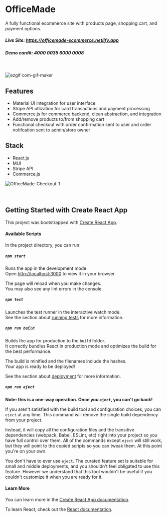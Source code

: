 
# OfficeMade
A fully functional ecommerce site with products page, shopping cart, and payment options. 

##### Live Site:  https://officemade-ecommerce.netlify.app
##### Demo card#: 4000 0035 6000 0008 
<br>

![ezgif com-gif-maker](https://user-images.githubusercontent.com/110854972/210650074-de3c561b-ac3b-4b0d-a3b6-e757eeaaf69e.gif)

## Features
- Material UI integration for user interface
- Stripe API utlization for card transactions and payment processing
- Commerce.js for commerce backend, clean abstraction, and integration
- Add/remove products to/from shopping cart
- Functional checkout with order confirmation sent to user and order notifcation sent to admin/store owner 

## Stack
- React.js
- MUI
- Stripe API
- Commerce.js

![OfficeMade-Checkout-1](https://user-images.githubusercontent.com/110854972/210648139-0e8c2e34-2b87-4454-b9d9-f4b10fd38ff4.gif)
<br><br><br>
## Getting Started with Create React App

This project was bootstrapped with [Create React App](https://github.com/facebook/create-react-app).

#### Available Scripts

In the project directory, you can run:

##### `npm start`

Runs the app in the development mode.\
Open [http://localhost:3000](http://localhost:3000) to view it in your browser.

The page will reload when you make changes.\
You may also see any lint errors in the console.

##### `npm test`

Launches the test runner in the interactive watch mode.\
See the section about [running tests](https://facebook.github.io/create-react-app/docs/running-tests) for more information.

##### `npm run build`

Builds the app for production to the `build` folder.\
It correctly bundles React in production mode and optimizes the build for the best performance.

The build is minified and the filenames include the hashes.\
Your app is ready to be deployed!

See the section about [deployment](https://facebook.github.io/create-react-app/docs/deployment) for more information.

##### `npm run eject`

**Note: this is a one-way operation. Once you `eject`, you can't go back!**

If you aren't satisfied with the build tool and configuration choices, you can `eject` at any time. This command will remove the single build dependency from your project.

Instead, it will copy all the configuration files and the transitive dependencies (webpack, Babel, ESLint, etc) right into your project so you have full control over them. All of the commands except `eject` will still work, but they will point to the copied scripts so you can tweak them. At this point you're on your own.

You don't have to ever use `eject`. The curated feature set is suitable for small and middle deployments, and you shouldn't feel obligated to use this feature. However we understand that this tool wouldn't be useful if you couldn't customize it when you are ready for it.

#### Learn More

You can learn more in the [Create React App documentation](https://facebook.github.io/create-react-app/docs/getting-started).

To learn React, check out the [React documentation](https://reactjs.org/).




